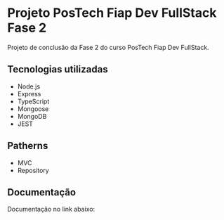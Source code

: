 # Projeto PosTech Fiap Dev FullStack Fase 2
Projeto de conclusão da Fase 2 do curso PosTech Fiap Dev FullStack.

## Tecnologias utilizadas
- Node.js
- Express
- TypeScript
- Mongoose
- MongoDB
- JEST

## Patherns
- MVC
- Repository

## Documentação
Documentação no link abaixo: